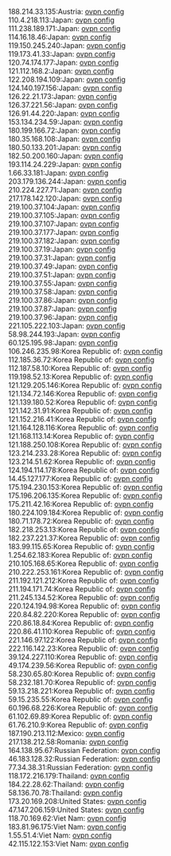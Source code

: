 188.214.33.135:Austria: [ovpn config](vpn/188_214_33_135.ovpn)  
110.4.218.113:Japan: [ovpn config](vpn/110_4_218_113.ovpn)  
111.238.189.171:Japan: [ovpn config](vpn/111_238_189_171.ovpn)  
114.16.18.46:Japan: [ovpn config](vpn/114_16_18_46.ovpn)  
119.150.245.240:Japan: [ovpn config](vpn/119_150_245_240.ovpn)  
119.173.41.33:Japan: [ovpn config](vpn/119_173_41_33.ovpn)  
120.74.174.177:Japan: [ovpn config](vpn/120_74_174_177.ovpn)  
121.112.168.2:Japan: [ovpn config](vpn/121_112_168_2.ovpn)  
122.208.194.109:Japan: [ovpn config](vpn/122_208_194_109.ovpn)  
124.140.197.156:Japan: [ovpn config](vpn/124_140_197_156.ovpn)  
126.22.21.173:Japan: [ovpn config](vpn/126_22_21_173.ovpn)  
126.37.221.56:Japan: [ovpn config](vpn/126_37_221_56.ovpn)  
126.91.44.220:Japan: [ovpn config](vpn/126_91_44_220.ovpn)  
153.134.234.59:Japan: [ovpn config](vpn/153_134_234_59.ovpn)  
180.199.166.72:Japan: [ovpn config](vpn/180_199_166_72.ovpn)  
180.35.168.108:Japan: [ovpn config](vpn/180_35_168_108.ovpn)  
180.50.133.201:Japan: [ovpn config](vpn/180_50_133_201.ovpn)  
182.50.200.160:Japan: [ovpn config](vpn/182_50_200_160.ovpn)  
193.114.24.229:Japan: [ovpn config](vpn/193_114_24_229.ovpn)  
1.66.33.181:Japan: [ovpn config](vpn/1_66_33_181.ovpn)  
203.179.136.244:Japan: [ovpn config](vpn/203_179_136_244.ovpn)  
210.224.227.71:Japan: [ovpn config](vpn/210_224_227_71.ovpn)  
217.178.142.120:Japan: [ovpn config](vpn/217_178_142_120.ovpn)  
219.100.37.104:Japan: [ovpn config](vpn/219_100_37_104.ovpn)  
219.100.37.105:Japan: [ovpn config](vpn/219_100_37_105.ovpn)  
219.100.37.107:Japan: [ovpn config](vpn/219_100_37_107.ovpn)  
219.100.37.177:Japan: [ovpn config](vpn/219_100_37_177.ovpn)  
219.100.37.182:Japan: [ovpn config](vpn/219_100_37_182.ovpn)  
219.100.37.19:Japan: [ovpn config](vpn/219_100_37_19.ovpn)  
219.100.37.31:Japan: [ovpn config](vpn/219_100_37_31.ovpn)  
219.100.37.49:Japan: [ovpn config](vpn/219_100_37_49.ovpn)  
219.100.37.51:Japan: [ovpn config](vpn/219_100_37_51.ovpn)  
219.100.37.55:Japan: [ovpn config](vpn/219_100_37_55.ovpn)  
219.100.37.58:Japan: [ovpn config](vpn/219_100_37_58.ovpn)  
219.100.37.86:Japan: [ovpn config](vpn/219_100_37_86.ovpn)  
219.100.37.87:Japan: [ovpn config](vpn/219_100_37_87.ovpn)  
219.100.37.96:Japan: [ovpn config](vpn/219_100_37_96.ovpn)  
221.105.222.103:Japan: [ovpn config](vpn/221_105_222_103.ovpn)  
58.98.244.193:Japan: [ovpn config](vpn/58_98_244_193.ovpn)  
60.125.195.98:Japan: [ovpn config](vpn/60_125_195_98.ovpn)  
106.246.235.98:Korea Republic of: [ovpn config](vpn/106_246_235_98.ovpn)  
112.185.36.72:Korea Republic of: [ovpn config](vpn/112_185_36_72.ovpn)  
112.187.58.10:Korea Republic of: [ovpn config](vpn/112_187_58_10.ovpn)  
119.198.52.13:Korea Republic of: [ovpn config](vpn/119_198_52_13.ovpn)  
121.129.205.146:Korea Republic of: [ovpn config](vpn/121_129_205_146.ovpn)  
121.134.72.146:Korea Republic of: [ovpn config](vpn/121_134_72_146.ovpn)  
121.139.180.52:Korea Republic of: [ovpn config](vpn/121_139_180_52.ovpn)  
121.142.31.91:Korea Republic of: [ovpn config](vpn/121_142_31_91.ovpn)  
121.152.216.41:Korea Republic of: [ovpn config](vpn/121_152_216_41.ovpn)  
121.164.128.116:Korea Republic of: [ovpn config](vpn/121_164_128_116.ovpn)  
121.168.113.14:Korea Republic of: [ovpn config](vpn/121_168_113_14.ovpn)  
121.188.250.108:Korea Republic of: [ovpn config](vpn/121_188_250_108.ovpn)  
123.214.233.28:Korea Republic of: [ovpn config](vpn/123_214_233_28.ovpn)  
123.214.51.62:Korea Republic of: [ovpn config](vpn/123_214_51_62.ovpn)  
124.194.114.178:Korea Republic of: [ovpn config](vpn/124_194_114_178.ovpn)  
14.45.127.177:Korea Republic of: [ovpn config](vpn/14_45_127_177.ovpn)  
175.194.230.153:Korea Republic of: [ovpn config](vpn/175_194_230_153.ovpn)  
175.196.206.135:Korea Republic of: [ovpn config](vpn/175_196_206_135.ovpn)  
175.211.42.16:Korea Republic of: [ovpn config](vpn/175_211_42_16.ovpn)  
180.224.109.184:Korea Republic of: [ovpn config](vpn/180_224_109_184.ovpn)  
180.71.178.72:Korea Republic of: [ovpn config](vpn/180_71_178_72.ovpn)  
182.218.253.13:Korea Republic of: [ovpn config](vpn/182_218_253_13.ovpn)  
182.237.221.37:Korea Republic of: [ovpn config](vpn/182_237_221_37.ovpn)  
183.99.115.65:Korea Republic of: [ovpn config](vpn/183_99_115_65.ovpn)  
1.254.62.183:Korea Republic of: [ovpn config](vpn/1_254_62_183.ovpn)  
210.105.168.65:Korea Republic of: [ovpn config](vpn/210_105_168_65.ovpn)  
210.222.253.161:Korea Republic of: [ovpn config](vpn/210_222_253_161.ovpn)  
211.192.121.212:Korea Republic of: [ovpn config](vpn/211_192_121_212.ovpn)  
211.194.171.74:Korea Republic of: [ovpn config](vpn/211_194_171_74.ovpn)  
211.245.134.52:Korea Republic of: [ovpn config](vpn/211_245_134_52.ovpn)  
220.124.194.98:Korea Republic of: [ovpn config](vpn/220_124_194_98.ovpn)  
220.84.82.220:Korea Republic of: [ovpn config](vpn/220_84_82_220.ovpn)  
220.86.18.84:Korea Republic of: [ovpn config](vpn/220_86_18_84.ovpn)  
220.86.41.110:Korea Republic of: [ovpn config](vpn/220_86_41_110.ovpn)  
221.146.97.122:Korea Republic of: [ovpn config](vpn/221_146_97_122.ovpn)  
222.116.142.23:Korea Republic of: [ovpn config](vpn/222_116_142_23.ovpn)  
39.124.227.110:Korea Republic of: [ovpn config](vpn/39_124_227_110.ovpn)  
49.174.239.56:Korea Republic of: [ovpn config](vpn/49_174_239_56.ovpn)  
58.230.65.80:Korea Republic of: [ovpn config](vpn/58_230_65_80.ovpn)  
58.232.181.70:Korea Republic of: [ovpn config](vpn/58_232_181_70.ovpn)  
59.13.218.221:Korea Republic of: [ovpn config](vpn/59_13_218_221.ovpn)  
59.15.235.55:Korea Republic of: [ovpn config](vpn/59_15_235_55.ovpn)  
60.196.68.226:Korea Republic of: [ovpn config](vpn/60_196_68_226.ovpn)  
61.102.69.89:Korea Republic of: [ovpn config](vpn/61_102_69_89.ovpn)  
61.76.210.9:Korea Republic of: [ovpn config](vpn/61_76_210_9.ovpn)  
187.190.213.112:Mexico: [ovpn config](vpn/187_190_213_112.ovpn)  
217.138.212.58:Romania: [ovpn config](vpn/217_138_212_58.ovpn)  
164.138.95.67:Russian Federation: [ovpn config](vpn/164_138_95_67.ovpn)  
46.183.128.32:Russian Federation: [ovpn config](vpn/46_183_128_32.ovpn)  
77.34.38.31:Russian Federation: [ovpn config](vpn/77_34_38_31.ovpn)  
118.172.216.179:Thailand: [ovpn config](vpn/118_172_216_179.ovpn)  
184.22.28.62:Thailand: [ovpn config](vpn/184_22_28_62.ovpn)  
58.136.70.78:Thailand: [ovpn config](vpn/58_136_70_78.ovpn)  
173.20.169.208:United States: [ovpn config](vpn/173_20_169_208.ovpn)  
47.147.206.159:United States: [ovpn config](vpn/47_147_206_159.ovpn)  
118.70.169.62:Viet Nam: [ovpn config](vpn/118_70_169_62.ovpn)  
183.81.96.175:Viet Nam: [ovpn config](vpn/183_81_96_175.ovpn)  
1.55.51.4:Viet Nam: [ovpn config](vpn/1_55_51_4.ovpn)  
42.115.122.153:Viet Nam: [ovpn config](vpn/42_115_122_153.ovpn)  
